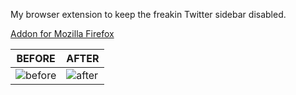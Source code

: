 My browser extension to keep the freakin Twitter sidebar disabled.

[Addon for Mozilla Firefox](https://addons.mozilla.org/en-US/firefox/addon/disable-twitter-sidebar/)

| BEFORE  | AFTER |
| ------------- | ------------- |
| ![before](https://user-images.githubusercontent.com/29039541/200383342-2007460a-deb1-46b4-a7f4-bbd91d8f3316.png)  | ![after](https://user-images.githubusercontent.com/29039541/200383373-c953f70b-b904-4210-8b87-23653801a855.png)  |
